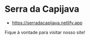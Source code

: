 # Serra da Capijava

- https://serradacapijava.netlify.app

Fique à vontade para visitar nosso site! 
